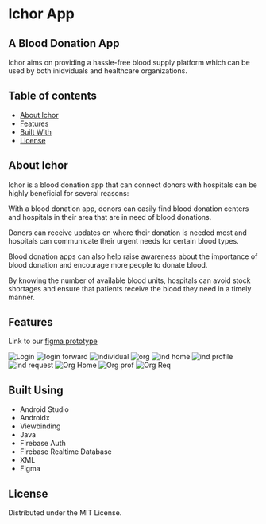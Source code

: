 
# Ichor App

## A Blood Donation App

Ichor aims on providing a hassle-free blood supply platform which can be used by both inidviduals and healthcare organizations. 

## Table of contents
- [About Ichor](https://github.com/riptide-rv/Ichor_Hackathon/blob/main/README.md#about-ichor)
- [Features](https://github.com/riptide-rv/Ichor_Hackathon/blob/main/README.md#features)
- [Built With](https://github.com/riptide-rv/Ichor_Hackathon/blob/main/README.md#built-using)
- [License](https://github.com/riptide-rv/Ichor_Hackathon/blob/main/README.md#license)


## About Ichor

Ichor is a blood donation app that can connect donors with hospitals can be highly beneficial for several reasons:

With a blood donation app, donors can easily find blood donation centers and hospitals in their area that are in need of blood donations. 

Donors can receive updates on where their donation is needed most and hospitals can communicate their urgent needs for certain blood types.

Blood donation apps can also help raise awareness about the importance of blood donation and encourage more people to donate blood. 

By knowing the number of available blood units, hospitals can avoid stock shortages and ensure that patients receive the blood they need in a timely manner.

## Features
Link to our [figma prototype](https://www.figma.com/file/bgIa1wsSGklXd6ChfDcoGy/LastMin?node-id=0%3A1&t=54qke27It6qQMvR8-1)

![Login](https://user-images.githubusercontent.com/96327627/226164717-c28e2af0-617d-4131-8b6d-ea66e6b664dc.png)
![login forward](https://user-images.githubusercontent.com/96327627/226164849-8ff3c614-eb8b-4569-8962-6e756dfec537.png)
![individual](https://user-images.githubusercontent.com/96327627/226164784-ae032e4a-85d7-47b4-9f79-c4e5172db015.png)
![org](https://user-images.githubusercontent.com/96327627/226164806-ca92c7d2-0028-4eda-ac63-c89887fbaf51.png)
![ind home](https://user-images.githubusercontent.com/96327627/226164877-1dab4214-8e37-4d07-91cc-bdad88897ccd.png)
![ind profile](https://user-images.githubusercontent.com/96327627/226164883-bd785b08-bca7-432b-8b38-d7433c073988.png)
![ind request](https://user-images.githubusercontent.com/96327627/226164887-198b47c8-72ae-4a88-a3bf-57005acdee74.png)
![Org Home](https://user-images.githubusercontent.com/96327627/226164896-4409f849-3eae-4473-bf1c-4053e7b85b9c.png)
![Org prof](https://user-images.githubusercontent.com/96327627/226164899-cd8aec54-de0c-4e60-96c4-79cb4b481d3f.png)
![Org Req](https://user-images.githubusercontent.com/96327627/226164904-912f1c17-674f-401a-b67d-7a562bd93262.png)


 


## Built Using
- Android Studio
- Androidx
- Viewbinding
- Java
- Firebase Auth
- Firebase Realtime Database
- XML 
- Figma

## License
Distributed under the MIT License. 







